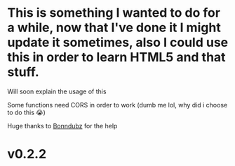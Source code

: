 # This is something I wanted to do for a while, now that I've done it I might update it sometimes, also I could use this in order to learn HTML5 and that stuff.

Will soon explain the usage of this

Some functions need CORS in order to work (dumb me lol, why did i choose to do this :sob:)

Huge thanks to [Bonndubz](https://github.com/bonndevoff) for the help
# v0.2.2